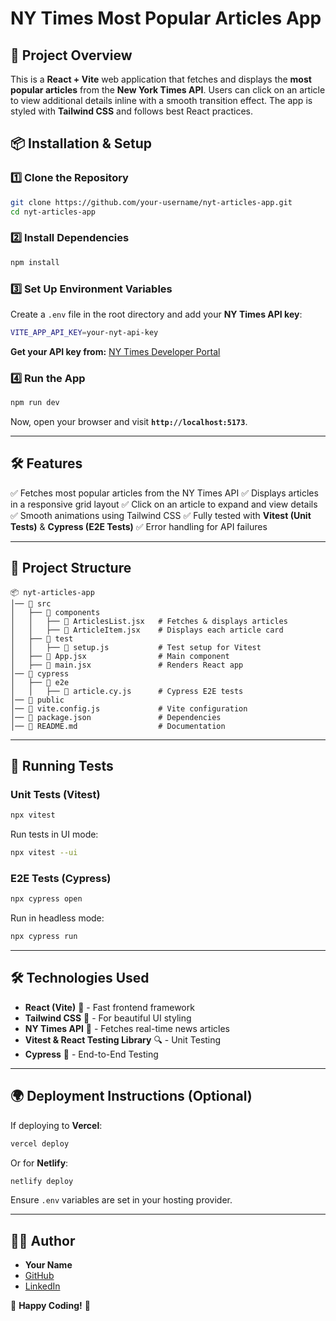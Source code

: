 # NY Times Most Popular Articles App

## 🚀 Project Overview

This is a **React + Vite** web application that fetches and displays the **most popular articles** from the **New York Times API**. Users can click on an article to view additional details inline with a smooth transition effect. The app is styled with **Tailwind CSS** and follows best React practices.

## 📦 Installation & Setup

### **1️⃣ Clone the Repository**

```sh
git clone https://github.com/your-username/nyt-articles-app.git
cd nyt-articles-app
```

### **2️⃣ Install Dependencies**

```sh
npm install
```

### **3️⃣ Set Up Environment Variables**

Create a `.env` file in the root directory and add your **NY Times API key**:

```sh
VITE_APP_API_KEY=your-nyt-api-key
```

**Get your API key from:** [NY Times Developer Portal](https://developer.nytimes.com/get-started)

### **4️⃣ Run the App**

```sh
npm run dev
```

Now, open your browser and visit **`http://localhost:5173`**.

---

## 🛠 Features

✅ Fetches most popular articles from the NY Times API
✅ Displays articles in a responsive grid layout
✅ Click on an article to expand and view details
✅ Smooth animations using Tailwind CSS
✅ Fully tested with **Vitest (Unit Tests)** & **Cypress (E2E Tests)**
✅ Error handling for API failures

---

## 📂 Project Structure

```
📦 nyt-articles-app
│── 📂 src
│   ├── 📂 components
│   │   ├── 📄 ArticlesList.jsx   # Fetches & displays articles
│   │   ├── 📄 ArticleItem.jsx    # Displays each article card
│   ├── 📂 test
│   │   ├── 📄 setup.js           # Test setup for Vitest
│   ├── 📄 App.jsx                # Main component
│   ├── 📄 main.jsx               # Renders React app
│── 📂 cypress
│   ├── 📂 e2e
│   │   ├── 📄 article.cy.js      # Cypress E2E tests
│── 📂 public
│── 📄 vite.config.js             # Vite configuration
│── 📄 package.json               # Dependencies
│── 📄 README.md                  # Documentation
```

---

## 🧪 Running Tests

### **Unit Tests (Vitest)**

```sh
npx vitest
```

Run tests in UI mode:

```sh
npx vitest --ui
```

### **E2E Tests (Cypress)**

```sh
npx cypress open
```

Run in headless mode:

```sh
npx cypress run
```

---

## 🛠 Technologies Used

- **React (Vite)** 🚀 - Fast frontend framework
- **Tailwind CSS** 🎨 - For beautiful UI styling
- **NY Times API** 📰 - Fetches real-time news articles
- **Vitest & React Testing Library** 🔍 - Unit Testing
- **Cypress** 🧪 - End-to-End Testing

---

## 🌍 Deployment Instructions (Optional)

If deploying to **Vercel**:

```sh
vercel deploy
```

Or for **Netlify**:

```sh
netlify deploy
```

Ensure `.env` variables are set in your hosting provider.

---

## 👨‍💻 Author

- **Your Name**
- [GitHub](https://github.com/your-username)
- [LinkedIn](https://linkedin.com/in/your-profile)

🚀 **Happy Coding!** 🎉
